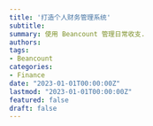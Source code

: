 ```yaml
---
title: '打造个人财务管理系统'
subtitle: 
summary: 使用 Beancount 管理日常收支.
authors:
tags:
- Beancount
categories:
- Finance
date: "2023-01-01T00:00:00Z"
lastmod: "2023-01-01T00:00:00Z"
featured: false
draft: false
---
```


###

